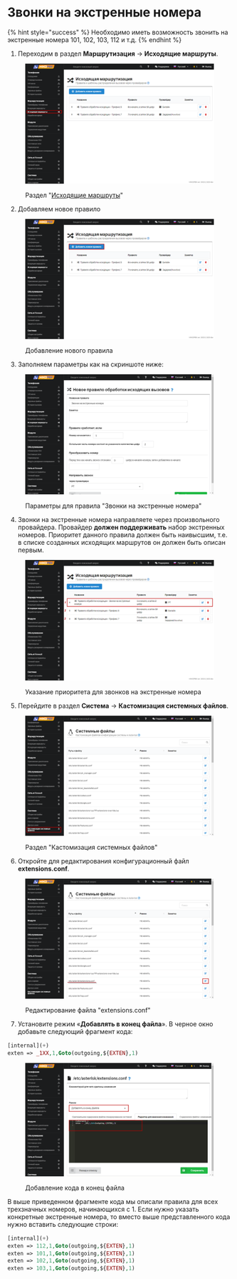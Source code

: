 # Звонки на экстренные номера

{% hint style="success" %}
Необходимо иметь возможность звонить на экстренные номера 101, 102, 103, 112 и т.д.
{% endhint %}

1. Переходим в раздел **Маршрутизация** → **Исходящие маршруты**.&#x20;

<figure><img src="../../.gitbook/assets/1 (1) (1).png" alt=""><figcaption><p>Раздел "<a href="../../manual/routing/outbound-routing.md">Исходящие маршруты</a>"</p></figcaption></figure>

2. Добавляем новое правило

<figure><img src="../../.gitbook/assets/2 (1) (1).png" alt=""><figcaption><p>Добавление нового правила </p></figcaption></figure>

3. &#x20;Заполняем параметры как на скриншоте ниже:

<figure><img src="../../.gitbook/assets/3.png" alt=""><figcaption><p>Параметры для правила "Звонки на экстренные номера"</p></figcaption></figure>

4. Звонки на экстренные номера направляете через произвольного провайдера. Провайдер **должен поддерживать** набор экстренных номеров. Приоритет данного правила должен быть наивысшим, т.е. в списке созданных исходящих маршрутов он должен быть описан первым.

<figure><img src="../../.gitbook/assets/4.png" alt=""><figcaption><p>Указание приоритета для звонков на экстренные номера </p></figcaption></figure>

5. &#x20;Перейдите в раздел **Система** → **Кастомизация системных файлов**.

<figure><img src="../../.gitbook/assets/5.png" alt=""><figcaption><p>Раздел "Кастомизация системных файлов"</p></figcaption></figure>

6. Откройте для редактирования конфигурационный файл **extensions.conf**.

<figure><img src="../../.gitbook/assets/6.png" alt=""><figcaption><p>Редактирование файла "extensions.conf"</p></figcaption></figure>

7. Установите режим «**Добавлять в конец файла**». В черное окно добавьте следующий фрагмент кода:

```php
[internal](+)
exten => _1XX,1,Goto(outgoing,${EXTEN},1)	
```

<figure><img src="../../.gitbook/assets/newForm.png" alt=""><figcaption><p>Добавление кода в конец файла</p></figcaption></figure>

В выше приведенном фрагменте кода мы описали правила для всех трехзначных номеров, начинающихся с 1. Если нужно указать конкретные экстренные номера, то вместо выше представленного кода нужно вставить следующие строки:

```php
[internal](+)
exten => 112,1,Goto(outgoing,${EXTEN},1)
exten => 101,1,Goto(outgoing,${EXTEN},1)
exten => 102,1,Goto(outgoing,${EXTEN},1)
exten => 103,1,Goto(outgoing,${EXTEN},1)
```
